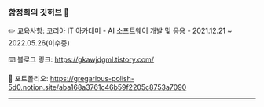 ### 함정희의 깃허브 👋


✏️ 교육사항: 코리아 IT 아카데미 - AI 소프트웨어 개발 및 응용 - 2021.12.21 ~ 2022.05.26(이수중)

⌨️ 블로그 링크: https://gkawjdgml.tistory.com/

📖 포트폴리오: https://gregarious-polish-5d0.notion.site/aba168a3761c46b59f2205c8753a7090

<hr>

